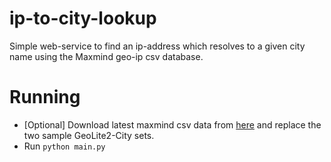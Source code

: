 ip-to-city-lookup
=================

Simple web-service to find an ip-address which resolves to a given city name using the Maxmind geo-ip csv database. 

Running
========

* [Optional] Download latest maxmind csv data from [here](http://geolite.maxmind.com/download/geoip/database/GeoLite2-City-CSV.zip) and replace the two sample GeoLite2-City sets.
* Run ```python main.py```
